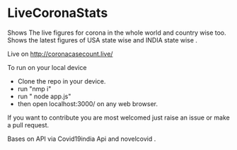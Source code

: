 # LiveCoronaStats

Shows The live figures for corona in the whole world and country wise too.
Shows the latest figures of USA state wise and INDIA state wise .

Live on http://coronacasecount.live/

To run on your local device

- Clone the repo in your device.
- run "nmp i"
- run " node app.js"
- then open localhost:3000/ on any web browser.

If you want to contribute you are most welcomed just raise an issue or make a pull request.

Bases on API via Covid19india Api and novelcovid .
